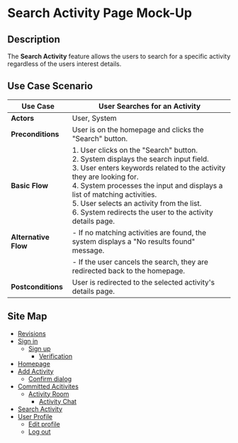# Search Activity Page Mock-Up

## Description
The **Search Activity** feature allows the users to search for a specific activity regardless of the users interest details.

## Use Case Scenario

| Use Case        | User Searches for an Activity                                                          |
|-----------------|----------------------------------------------------------------------------------------|
| **Actors**      | User, System                                                                           |
| **Preconditions** | User is on the homepage and clicks the "Search" button.                               |
| **Basic Flow**  | 1. User clicks on the "Search" button.<br> 2. System displays the search input field.<br> 3. User enters keywords related to the activity they are looking for.<br> 4. System processes the input and displays a list of matching activities.<br> 5. User selects an activity from the list.<br> 6. System redirects the user to the activity details page.                              |
| **Alternative Flow** | - If no matching activities are found, the system displays a "No results found" message. |
|                     | - If the user cancels the search, they are redirected back to the homepage.         |
| **Postconditions** | User is redirected to the selected activity's details page.                          |

## Site Map

- [Revisions](https://github.com/jbcabs14/Hiraya/blob/main/README.md)
- [Sign in](sign-in.md)
  * [Sign up](sign-up.md)
    * [Verification](verification.md)
- [Homepage](homepage.md)
- [Add Activity](add-activity.md)
   * [Confirm dialog](confirm-dialog.md)
- [Committed Acitivites](committed-activities.md)
  * [Activity Room](activity-room.md)
    * [Activity Chat](activity-chat.md)
- [Search Activity](search-activity.md)
- [User Profile](user-profile.md)
  * [Edit profile](edit-profile.md)
  * [Log out](log-out.md)

